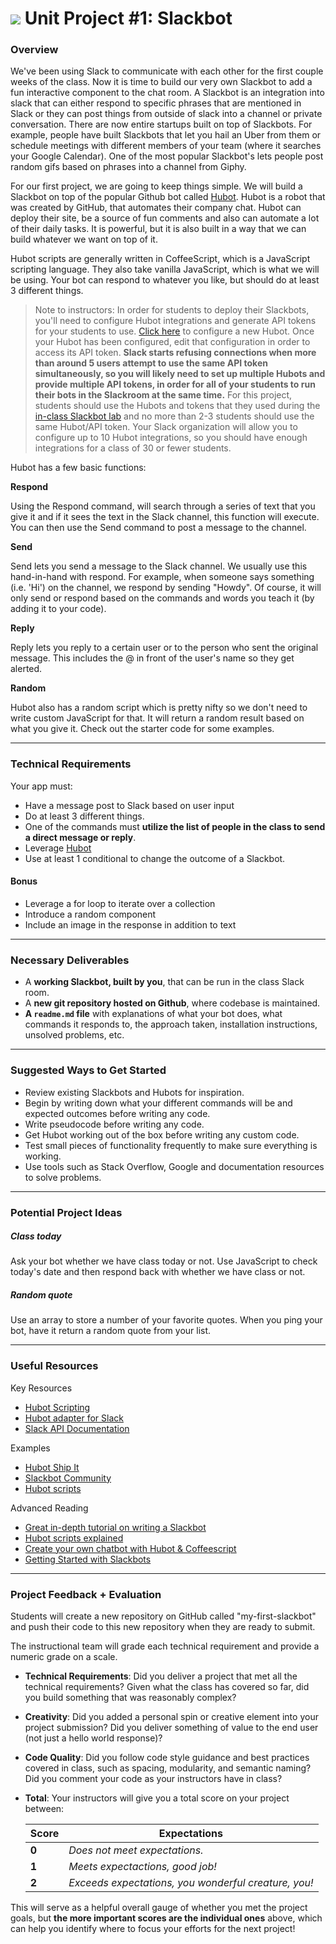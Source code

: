 # ![](https://ga-dash.s3.amazonaws.com/production/assets/logo-9f88ae6c9c3871690e33280fcf557f33.png) Unit Project #1: Slackbot

### Overview

We've been using Slack to communicate with each other for the first couple weeks of the class. Now it is time to build our very own Slackbot to add a fun interactive component to the chat room. A Slackbot is an integration into slack that can either respond to specific phrases that are mentioned in Slack or they can post things from outside of slack into a channel or private conversation. There are now entire startups built on top of Slackbots. For example, people have built Slackbots that let you hail an Uber from them or schedule meetings with different members of your team (where it searches your Google Calendar). One of the most popular Slackbot's lets people post random gifs based on phrases into a channel from Giphy.

For our first project, we are going to keep things simple. We will build a Slackbot on top of the popular Github bot called [Hubot](https://github.com/slackhq/hubot-slack). Hubot is a robot that was created by GitHub, that automates their company chat. Hubot can deploy their site, be a source of fun comments and also can automate a lot of their daily tasks. It is powerful, but it is also built in a way that we can build whatever we want on top of it.

Hubot scripts are generally written in CoffeeScript, which is a JavaScript scripting language. They also take vanilla JavaScript, which is what we will be using. Your bot can respond to whatever you like, but should do at least 3 different things.

>Note to instructors: In order for students to deploy their Slackbots, you'll need to configure Hubot integrations and generate API tokens for your students to use. [Click here](https://my.slack.com/services/new/hubot) to configure a new Hubot. Once your Hubot has been configured, edit that configuration in order to access its API token. __Slack starts refusing connections when more than around 5 users attempt to use the same API token simultaneously, so you will likely need to set up multiple Hubots and provide multiple API tokens, in order for all of your students to run their bots in the Slackroom at the same time.__ For this project, students should use the Hubots and tokens that they used during the [in-class Slackbot lab](../../lesson-plans/04-functions-and-scope/readme.md#lab3) and no more than 2-3 students should use the same Hubot/API token. Your Slack organization will allow you to configure up to 10 Hubot integrations, so you should have enough integrations for a class of 30 or fewer students.

Hubot has a few basic functions:

__Respond__

Using the Respond command, will search through a series of text that you give it and if it sees the text in the Slack channel, this function will execute. You can then use the Send command to post a message to the channel.

__Send__

Send lets you send a message to the Slack channel. We usually use this hand-in-hand with respond. For example, when someone says something (i.e. 'Hi') on the channel, we respond by sending "Howdy". Of course, it will only send or respond based on the commands and words you teach it (by adding it to your code).

__Reply__

Reply lets you reply to a certain user or to the person who sent the original message. This includes the @ in front of the user's name so they get alerted.

__Random__

Hubot also has a random script which is pretty nifty so we don't need to write custom JavaScript for that. It will return a random result based on what you give it. Check out the starter code for some examples.

---

### Technical Requirements

Your app must:

* Have a message post to Slack based on user input
* Do at least 3 different things.
* One of the commands must **utilize the list of people in the class to send a direct message or reply**.
* Leverage [Hubot](https://github.com/slackhq/hubot-slack)
* Use at least 1 conditional to change the outcome of a Slackbot.

#### Bonus

* Leverage a for loop to iterate over a collection
* Introduce a random component
* Include an image in the response in addition to text

---

### Necessary Deliverables

* A **working Slackbot, built by you**, that can be run in the class Slack room.
* A **new git repository hosted on Github**, where codebase is maintained.
* **A ``readme.md`` file** with explanations of what your bot does, what commands it responds to, the approach taken, installation instructions, unsolved problems, etc.

---

### Suggested Ways to Get Started

* Review existing Slackbots and Hubots for inspiration.
* Begin by writing down what your different commands will be and expected outcomes before writing any code.
* Write pseudocode before writing any code.
* Get Hubot working out of the box before writing any custom code.
* Test small pieces of functionality frequently to make sure everything is working.
* Use tools such as Stack Overflow, Google and documentation resources to solve problems.

---

### Potential Project Ideas

##### Class today
Ask your bot whether we have class today or not. Use JavaScript to check today's date and then respond back with whether we have class or not.

##### Random quote
Use an array to store a number of your favorite quotes. When you ping your bot, have it return a random quote from your list.

---

### Useful Resources

Key Resources
* [Hubot Scripting](https://github.com/github/hubot/blob/master/docs/scripting.md)
* [Hubot adapter for Slack](https://github.com/slackhq/hubot-slack)
* [Slack API Documentation](https://api.slack.com/bot-users)

Examples
* [Hubot Ship It](https://github.com/hubot-scripts/hubot-shipit)
* [Slackbot Community](https://api.slack.com/community)
* [Hubot scripts](https://github.com/github/hubot-scripts)

Advanced Reading
* [Great in-depth tutorial on writing a Slackbot](http://www.michikono.com/2015/07/10/in-depth-tutorial-on-writing-a-slackbot/)
* [Hubot scripts explained](http://theprogrammingbutler.com/blog/archives/2011/10/28/hubot-scripts-explained/)
* [Create your own chatbot with Hubot & Coffeescript](http://www.slideshare.net/rscaduto/hubot-talk)
* [Getting Started with Slackbots](http://www.sitepoint.com/getting-started-slack-bots/)

---

### Project Feedback + Evaluation

Students will create a new repository on GitHub called "my-first-slackbot" and push their code to this new repository when they are ready to submit.

The instructional team will grade each technical requirement and provide a numeric grade on a scale.

* __Technical Requirements__: Did you deliver a project that met all the technical requirements? Given what the class has covered so far, did you build something that was reasonably complex?

* __Creativity__: Did you added a personal spin or creative element into your project submission? Did you deliver something of value to the end user (not just a hello world response)?

* __Code Quality__: Did you follow code style guidance and best practices covered in class, such as spacing, modularity, and semantic naming? Did you comment your code as your instructors have in class?

* __Total__: Your instructors will give you a total score on your project between:

    Score | Expectations
    ----- | ------------
    **0** | _Does not meet expectations._
    **1** | _Meets expectactions, good job!_
    **2** | _Exceeds expectations, you wonderful creature, you!_

This will serve as a helpful overall gauge of whether you met the project goals, but __the more important scores are the individual ones__ above, which can help you identify where to focus your efforts for the next project!
